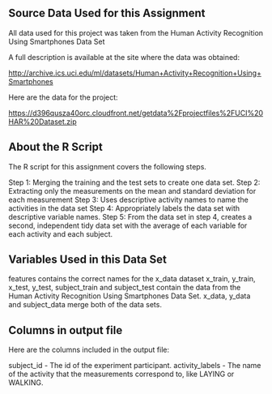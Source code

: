 ## Source Data Used for this Assignment

All data used for this project was taken from the Human Activity Recognition Using Smartphones Data Set

A full description is available at the site where the data was obtained:

http://archive.ics.uci.edu/ml/datasets/Human+Activity+Recognition+Using+Smartphones

Here are the data for the project:

https://d396qusza40orc.cloudfront.net/getdata%2Fprojectfiles%2FUCI%20HAR%20Dataset.zip

## About the R Script

The R script for this assignment covers the following steps.

Step 1: Merging the training and the test sets to create one data set.
Step 2: Extracting only the measurements on the mean and standard deviation for each measurement
Step 3: Uses descriptive activity names to name the activities in the data set
Step 4: Appropriately labels the data set with descriptive variable names.
Step 5: From the data set in step 4, creates a second,
independent tidy data set with the average of each variable for each activity and each subject.

## Variables Used in this Data Set

features contains the correct names for the x_data dataset
x_train, y_train, x_test, y_test, subject_train and subject_test contain the data from the Human Activity Recognition Using Smartphones Data Set.
x_data, y_data and subject_data merge both of the data sets.

## Columns in output file

Here are the columns included in the output file:

subject_id - The id of the experiment participant.
activity_labels - The name of the activity that the measurements correspond to, like LAYING or WALKING.
